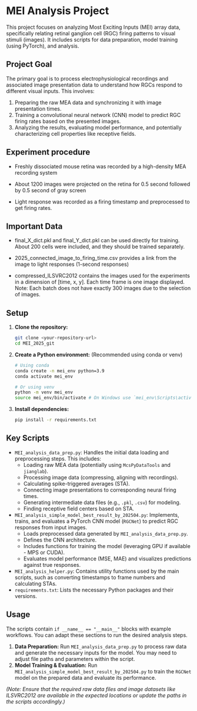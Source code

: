 # MEI Analysis Project

This project focuses on analyzing Most Exciting Inputs (MEI) array data, specifically relating retinal ganglion cell (RGC) firing patterns to visual stimuli (images). It includes scripts for data preparation, model training (using PyTorch), and analysis.

## Project Goal

The primary goal is to process electrophysiological recordings and associated image presentation data to understand how RGCs respond to different visual inputs. This involves:
1.  Preparing the raw MEA data and synchronizing it with image presentation times.
2.  Training a convolutional neural network (CNN) model to predict RGC firing rates based on the presented images.
3.  Analyzing the results, evaluating model performance, and potentially characterizing cell properties like receptive fields.

## Experiment procedure

- Freshly dissociated mouse retina was recorded by a high-density MEA recording system

- About 1200 images were projected on the retina for 0.5 second followed by 0.5 second of gray screen

- Light response was recorded as a firing timestamp and preprocessed to get firing rates.

## Important Data
- final_X_dict.pkl and final_Y_dict.pkl can be used directly for training. About 200 cells were included, and they should be trained separately.

- 2025_connected_image_to_firing_time.csv provides a link from the image to light responses (1-second responses)

- compressed_ILSVRC2012 contains the images used for the experiments in a dimension of [time, x, y]. Each time frame is one image displayed. Note: Each batch does not have exactly 300 images due to the selection of images.



## Setup

1.  **Clone the repository:**
    ```bash
    git clone <your-repository-url>
    cd MEI_2025_git 
    ```
2.  **Create a Python environment:** (Recommended using conda or venv)
    ```bash
    # Using conda
    conda create -n mei_env python=3.9 
    conda activate mei_env

    # Or using venv
    python -m venv mei_env
    source mei_env/bin/activate # On Windows use `mei_env\Scripts\activate`
    ```
3.  **Install dependencies:**
    ```bash
    pip install -r requirements.txt
    ```

## Key Scripts

*   `MEI_analysis_data_prep.py`: Handles the initial data loading and preprocessing steps. This includes:
    *   Loading raw MEA data (potentially using `McsPyDataTools` and `jianglab`).
    *   Processing image data (compressing, aligning with recordings).
    *   Calculating spike-triggered averages (STA).
    *   Connecting image presentations to corresponding neural firing times.
    *   Generating intermediate data files (e.g., `.pkl`, `.csv`) for modeling.
    *   Finding receptive field centers based on STA.
*   `MEI_analysis_simple_model_best_result_by_202504.py`: Implements, trains, and evaluates a PyTorch CNN model (`RGCNet`) to predict RGC responses from input images.
    *   Loads preprocessed data generated by `MEI_analysis_data_prep.py`.
    *   Defines the CNN architecture.
    *   Includes functions for training the model (leveraging GPU if available - MPS or CUDA).
    *   Evaluates model performance (MSE, MAE) and visualizes predictions against true responses.
*   `MEI_analysis_helper.py`: Contains utility functions used by the main scripts, such as converting timestamps to frame numbers and calculating STAs.
*   `requirements.txt`: Lists the necessary Python packages and their versions.

## Usage

The scripts contain `if __name__ == "__main__"` blocks with example workflows. You can adapt these sections to run the desired analysis steps.

1.  **Data Preparation:** Run `MEI_analysis_data_prep.py` to process raw data and generate the necessary inputs for the model. You may need to adjust file paths and parameters within the script.
2.  **Model Training & Evaluation:** Run `MEI_analysis_simple_model_best_result_by_202504.py` to train the `RGCNet` model on the prepared data and evaluate its performance.

*(Note: Ensure that the required raw data files and image datasets like ILSVRC2012 are available in the expected locations or update the paths in the scripts accordingly.)*
